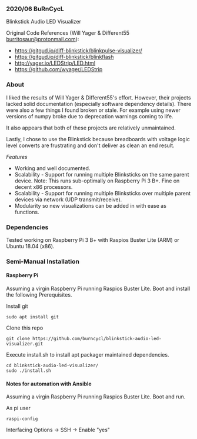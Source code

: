 ### 2020/06 BuRnCycL

Blinkstick Audio LED Visualizer

Original Code References (Will Yager & Different55 <burritosaur@protonmail.com>):
 - https://gitgud.io/diff-blinkstick/blinkpulse-visualizer/
 - https://gitgud.io/diff-blinkstick/blinkflash
 - http://yager.io/LEDStrip/LED.html
 - https://github.com/wyager/LEDStrip

### About

I liked the results of Will Yager & Different55's effort. However, their projects lacked solid documentation (especially software dependency details). 
There were also a few things I found broken or stale. For example using newer versions of numpy broke due to deprecation warnings coming to life.

It also appears that both of these projects are relatively unmaintained.

Lastly, I chose to use the Blinkstick because breadboards with voltage logic level converts are frustrating and don't deliver as clean an end result.  

*Features*
- Working and well documented.
- Scalability - Support for running multiple Blinksticks on the same parent device. Note: This runs sub-optimally on Raspberry Pi 3 B+. Fine on decent x86 processors.
- Scalability - Support for running multiple Blinksticks over multiple parent devices via network (UDP transmit/receive).
- Modularity so new visualizations can be added in with ease as functions.

### Dependencies

Tested working on Raspberry Pi 3 B+ with Raspios Buster Lite (ARM) or Ubuntu 18.04 (x86).

### Semi-Manual Installation

#### Raspberry Pi

Assuming a virgin Raspberry Pi running Raspios Buster Lite. Boot and install the following Prerequisites.

Install git
```
sudo apt install git 
```

Clone this repo
```
git clone https://github.com/burncycl/blinkstick-audio-led-visualizer.git
```

Execute install.sh to install apt packager maintained dependencies.
```
cd blinkstick-audio-led-visualizer/
sudo ./install.sh
```


#### Notes for automation with Ansible

Assuming a virgin Raspberry Pi running Raspios Buster Lite. Boot and run.

As pi user
```
raspi-config
```
Interfacing Options -> SSH -> Enable "yes"


